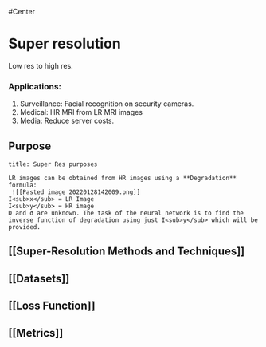 #Center
# Super resolution
Low res to high res.
### Applications:
1. Surveillance: Facial recognition on security cameras.
2. Medical: HR MRI from LR MRI images
3. Media: Reduce server costs.

## Purpose
```ad-attention
title: Super Res purposes

LR images can be obtained from HR images using a **Degradation** formula:
 ![[Pasted image 20220128142009.png]]
I<sub>x</sub> = LR Image
I<sub>y</sub> = HR image
D and σ are unknown. The task of the neural network is to find the inverse function of degradation using just I<sub>y</sub> which will be provided. 

```

## [[Super-Resolution Methods and Techniques]]

## [[Datasets]]
## [[Loss Function]]
## [[Metrics]]